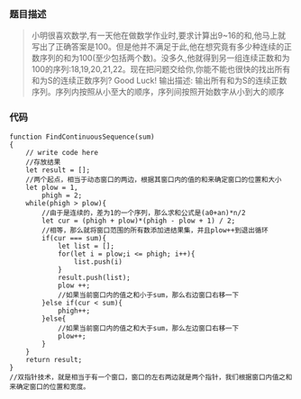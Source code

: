 ### 题目描述
> 小明很喜欢数学,有一天他在做数学作业时,要求计算出9~16的和,他马上就写出了正确答案是100。但是他并不满足于此,他在想究竟有多少种连续的正数序列的和为100(至少包括两个数)。没多久,他就得到另一组连续正数和为100的序列:18,19,20,21,22。现在把问题交给你,你能不能也很快的找出所有和为S的连续正数序列? Good Luck!
输出描述:
输出所有和为S的连续正数序列。序列内按照从小至大的顺序，序列间按照开始数字从小到大的顺序

### 代码
```
function FindContinuousSequence(sum)
{
    // write code here
    //存放结果
    let result = [];
    //两个起点，相当于动态窗口的两边，根据其窗口内的值的和来确定窗口的位置和大小
    let plow = 1,
        phigh = 2;
    while(phigh > plow){
        //由于是连续的，差为1的一个序列，那么求和公式是(a0+an)*n/2
        let cur = (phigh + plow)*(phigh - plow + 1) / 2;
        //相等，那么就将窗口范围的所有数添加进结果集，并且plow++到退出循环
        if(cur === sum){
            let list = [];
            for(let i = plow;i <= phigh; i++){
                list.push(i)
            }
            result.push(list);
            plow ++;
            //如果当前窗口内的值之和小于sum，那么右边窗口右移一下
        }else if(cur < sum){
            phigh++;
        }else{
            //如果当前窗口内的值之和大于sum，那么左边窗口右移一下
            plow++;
        }
    }
    return result;
}
//双指针技术，就是相当于有一个窗口，窗口的左右两边就是两个指针，我们根据窗口内值之和来确定窗口的位置和宽度。
```